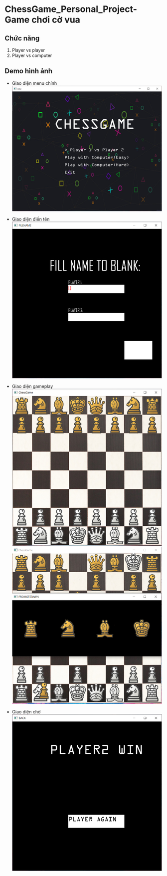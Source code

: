 # ChessGame_Personal_Project-Game chơi cờ vua

## Chức năng
  1. Player vs player
  2. Player vs computer
  
## Demo hình ảnh
  * Giao diện menu chính  
  ![Ảnh menu chính](./commit/menu.PNG)  
  
  * Giao diện điền tên  
  ![Giao diện điền tên](./commit/fillname.PNG)  
  
  * Giao diện gameplay  
  ![Giao diện gameplay](./commit/gameplay.PNG)  
  ![Giao diện gameplay_1](./commit/gameplay_1.PNG)  
  
  * Giao diện chờ  
  ![Giao diện chờ](./commit/wait.PNG)  
